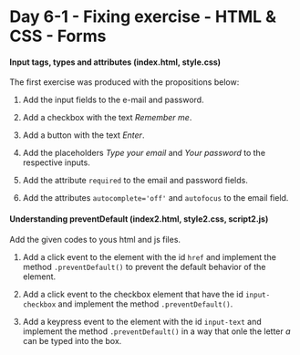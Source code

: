 # Day 6-1 - Fixing exercise - HTML & CSS - Forms

#### Input tags, types and attributes (index.html, style.css)

The first exercise was produced with the propositions below:

1. Add the input fields to the e-mail and password.

2. Add a checkbox with the text _Remember me_.

3. Add a button with the text _Enter_.

4. Add the placeholders _Type your email_ and _Your password_ to the respective inputs.

5. Add the attribute `required` to the email and password fields.

6. Add the attributes `autocomplete='off'` and `autofocus` to the email field.

#### Understanding preventDefault (index2.html, style2.css, script2.js)

Add the given codes to yous html and js files.

1. Add a click event to the element with the id `href` and implement the method `.preventDefault()` to prevent the default behavior of the element.

2. Add a click event to the checkbox element that have the id `input-checkbox` and implement the method `.preventDefault()`.

3. Add a keypress event to the element with the id `input-text` and implement the method `.preventDefault()` in a way that onle the letter _a_ can be typed into the box.